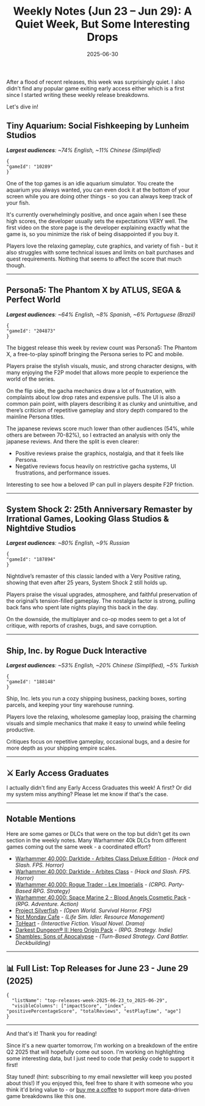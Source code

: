 ﻿---
title: "Weekly Notes (Jun 23 – Jun 29): A Quiet Week, But Some Interesting Drops"
slug: "weekly-notes-2025-06-23"
date: "2025-06-30"
description: "This week on Steam saw fewer big releases, but cozy aquariums, a Persona F2P spinoff, a classic remaster, and a tiny shipping empire kept things interesting."
tags: ["Weekly Notes", "Steam Releases", "Steam Trends", "Game Industry", "Early Access", "Game Development"]
image: "https://media.githubusercontent.com/media/NiklasBorglund/niklasnotes-blog/main/posts/weekly-notes-2025-06-23/hero.jpg"
---

After a flood of recent releases, this week was surprisingly quiet. I also didn't find any popular game exiting early access either which is a first since I started writing these weekly release breakdowns.

Let's dive in!

## Tiny Aquarium: Social Fishkeeping by Lunheim Studios
***Largest audiences**: ~74% English, ~11% Chinese (Simplified)*

```condensedgamecard
{
"gameId": "10289"
}
```

One of the top games is an idle aquarium simulator. You create the aquarium you always wanted, you can even dock it at the bottom of your screen while you are doing other things - so you can always keep track of your fish.

It's currently overwhelmingly positive, and once again when I see these high scores, the developer usually sets the expectations VERY well. The first video on the store page is the developer explaining exactly what the game is, so you minimize the risk of being disappointed if you buy it.

Players love the relaxing gameplay, cute graphics, and variety of fish - but it also struggles with some technical issues and limits on bait purchases and quest requirements. Nothing that seems to affect the score that much though.

---

## Persona5: The Phantom X by ATLUS, SEGA & Perfect World
***Largest audiences**: ~64% English, ~8% Spanish, ~6% Portuguese (Brazil)*

```condensedgamecard
{
"gameId": "204873"
}
```

The biggest release this week by review count was Persona5: The Phantom X, a free-to-play spinoff bringing the Persona series to PC and mobile.

Players praise the stylish visuals, music, and strong character designs, with many enjoying the F2P model that allows more people to experience the world of the series.

On the flip side, the gacha mechanics draw a lot of frustration, with complaints about low drop rates and expensive pulls. The UI is also a common pain point, with players describing it as clunky and unintuitive, and there’s criticism of repetitive gameplay and story depth compared to the mainline Persona titles.

The japanese reviews score much lower than other audiences (54%, while others are between 70-82%), so I extracted an analysis with only the japanese reviews. And there the split is even clearer:

* Positive reviews praise the graphics, nostalgia, and that it feels like Persona.
* Negative reviews focus heavily on restrictive gacha systems, UI frustrations, and performance issues.

Interesting to see how a beloved IP can pull in players despite F2P friction.

---

## System Shock 2: 25th Anniversary Remaster by Irrational Games, Looking Glass Studios & Nightdive Studios
***Largest audiences**: ~80% English, ~9% Russian*

```condensedgamecard
{
"gameId": "187894"
}
```

Nightdive’s remaster of this classic landed with a Very Positive rating, showing that even after 25 years, System Shock 2 still holds up.

Players praise the visual upgrades, atmosphere, and faithful preservation of the original’s tension-filled gameplay. The nostalgia factor is strong, pulling back fans who spent late nights playing this back in the day.

On the downside, the multiplayer and co-op modes seem to get a lot of critique, with reports of crashes, bugs, and save corruption.


---

## Ship, Inc. by Rogue Duck Interactive
***Largest audiences**: ~53% English, ~20% Chinese (Simplified), ~5% Turkish*

```condensedgamecard
{
"gameId": "188148"
}
```

Ship, Inc. lets you run a cozy shipping business, packing boxes, sorting parcels, and keeping your tiny warehouse running.

Players love the relaxing, wholesome gameplay loop, praising the charming visuals and simple mechanics that make it easy to unwind while feeling productive.

Critiques focus on repetitive gameplay, occasional bugs, and a desire for more depth as your shipping empire scales.

---


## ⚔️ Early Access Graduates

I actually didn't find any Early Access Graduates this week! A first? Or did my system miss anything? Please let me know if that's the case.

---

## Notable Mentions

Here are some games or DLCs that were on the top but didn't get its own section in the weekly notes. Many Warhammer 40k DLCs from different games coming out the same week - a coordinated effort?

* [Warhammer 40,000: Darktide - Arbites Class Deluxe Edition](https://niklasnotes.com/dashboard/game/209697/warhammer_40_000_darktide_arbites_class_deluxe_edition) - *(Hack and Slash. FPS. Horror)*
* [Warhammer 40,000: Darktide - Arbites Class](https://niklasnotes.com/dashboard/game/206260/warhammer_40_000_darktide_arbites_class) - *(Hack and Slash. FPS. Horror)*
* [Warhammer 40,000: Rogue Trader - Lex Imperialis](https://niklasnotes.com/dashboard/game/206093/warhammer_40_000_rogue_trader_lex_imperialis) - *(CRPG. Party-Based RPG. Strategy)*
* [Warhammer 40,000: Space Marine 2 - Blood Angels Cosmetic Pack](https://niklasnotes.com/dashboard/game/213917/warhammer_40_000_space_marine_2_blood_angels_cosmetic_pack) - *(RPG. Adventure. Action)*
* [Project Silverfish](https://niklasnotes.com/dashboard/game/158355/project_silverfish) - *(Open World. Survival Horror. FPS)*
* [Not Monday Cafe](https://niklasnotes.com/dashboard/game/147609/not_monday_cafe) - *(Life Sim. Idler. Resource Management)*
* [ToHeart](https://niklasnotes.com/dashboard/game/186052/toheart) - *(Interactive Fiction. Visual Novel. Drama)*
* [Darkest Dungeon® II: Hero Origin Pack](https://niklasnotes.com/dashboard/game/212838/darkest_dungeon_ii_hero_origin_pack) - *(RPG. Strategy. Indie)*
* [Shambles: Sons of Apocalypse](https://niklasnotes.com/dashboard/game/99674/shambles_sons_of_apocalypse) - *(Turn-Based Strategy. Card Battler. Deckbuilding)*

---

## 📊 Full List: Top Releases for June 23 - June 29 (2025)

```customlist
{
  "listName": "top-releases-week-2025-06-23_to_2025-06-29",
  "visibleColumns": ["impactScore", "index", "positivePercentageScore", "totalReviews", "estPlayTime", "age"]
}
```
---

And that's it! Thank you for reading!

Since it's a new quarter tomorrow, I'm working on a breakdown of the entire Q2 2025 that will hopefully come out soon. I'm working on highlighting some interesting data, but I just need to code that pesky code to support it first!

Stay tuned! (hint: subscribing to my email newsletter will keep you posted about this!)
If you enjoyed this, feel free to share it with someone who you think it'd bring value to - or [buy me a coffee](https://buymeacoffee.com/niklasnotes) to support more data-driven game breakdowns like this one.